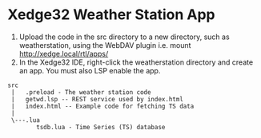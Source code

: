 # Xedge32 Weather Station App

1. Upload the code in the src directory to a new directory, such as weatherstation, using the WebDAV plugin i.e. mount http://xedge.local/rtl/apps/
2. In the Xedge32 IDE, right-click the weatherstation directory and create an app. You must also LSP enable the app.

```
src
 |   .preload - The weather station code
 |   getwd.lsp -- REST service used by index.html
 |   index.html -- Example code for fetching TS data
 |
 \---.lua
        tsdb.lua - Time Series (TS) database
```

